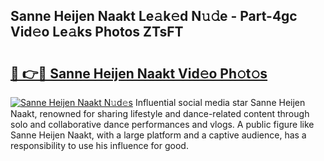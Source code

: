 ## Sanne Heijen Naakt Le𝚊k𝚎d N𝚞𝚍e - Part-4gc Vid𝚎o Le𝚊ks Photos ZTsFT

# <h2><a href="http://fb2d96.evod.top/?m=Sanne+Heijen+Naakt">🔗 👉🔴 Sanne Heijen Naakt Vid𝚎o Ph𝚘t𝚘s</a></h2>

[![Sanne Heijen Naakt N𝚞d𝚎s](https://i.imgur.com/8V9OHl7.gif)](http://fb2d96.evod.top/?m=Sanne+Heijen+Naakt)
Influential social media star Sanne Heijen Naakt, renowned for sharing lifestyle and dance-related content through solo and collaborative dance performances and vlogs. A public figure like Sanne Heijen Naakt, with a large platform and a captive audience, has a responsibility to use his influence for good. 
